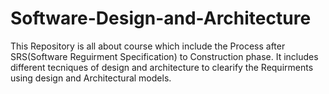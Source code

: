 # Software-Design-and-Architecture 
This Repository is all about course which include the Process after SRS(Software Reguirment Specification) to Construction phase. 
It includes different tecniques of design and architecture to clearify the Requirments using design and Architectural models.
